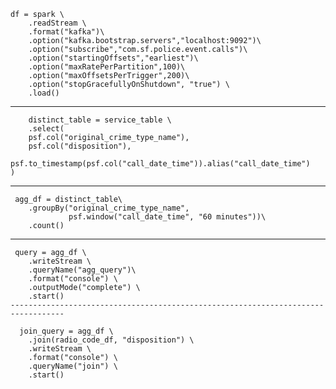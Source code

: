     df = spark \
        .readStream \
        .format("kafka")\
        .option("kafka.bootstrap.servers","localhost:9092")\
        .option("subscribe","com.sf.police.event.calls")\
        .option("startingOffsets","earliest")\
        .option("maxRatePerPartition",100)\
        .option("maxOffsetsPerTrigger",200)\
        .option("stopGracefullyOnShutdown", "true") \
        .load()
        
 ----------------------------------------------------------------------------------       
        distinct_table = service_table \
        .select(
        psf.col("original_crime_type_name"),
        psf.col("disposition"),
        psf.to_timestamp(psf.col("call_date_time")).alias("call_date_time")
    ) 
 
 ----------------------------------------------------------------------------------      
 
     agg_df = distinct_table\
        .groupBy("original_crime_type_name", 
                 psf.window("call_date_time", "60 minutes"))\
        .count()
        
  ----------------------------------------------------------------------------------            

     query = agg_df \
        .writeStream \
        .queryName("agg_query")\
        .format("console") \
        .outputMode("complete") \
        .start()
    ----------------------------------------------------------------------------------         
             
      join_query = agg_df \
        .join(radio_code_df, "disposition") \
        .writeStream \
        .format("console") \
        .queryName("join") \
        .start()

